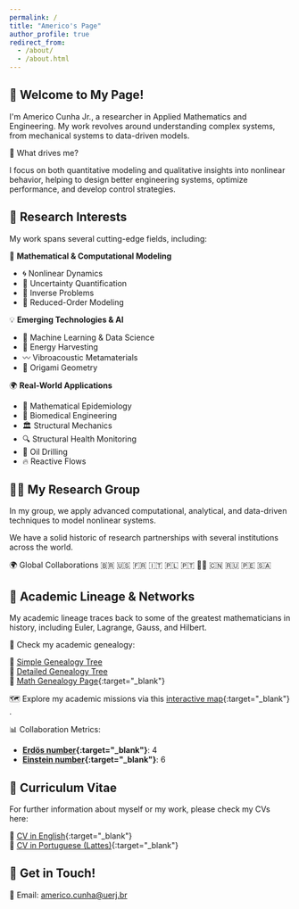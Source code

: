 ```yaml
---
permalink: /
title: "Americo's Page"
author_profile: true
redirect_from: 
  - /about/
  - /about.html
---
```



## 👋 Welcome to My Page!
I'm Americo Cunha Jr., a researcher in Applied Mathematics and Engineering. My work revolves around understanding complex systems, from mechanical systems to data-driven models.

📌 What drives me?

I focus on both quantitative modeling and qualitative insights into nonlinear behavior, helping to design better engineering systems, optimize performance, and develop control strategies.


## 🔬 Research Interests
My work spans several cutting-edge fields, including:

📢 **Mathematical & Computational Modeling**
- 🌀 Nonlinear Dynamics
- 🎲 Uncertainty Quantification
- 🔄 Inverse Problems
- 🎯 Reduced-Order Modeling

💡 **Emerging Technologies & AI**
- 🤖 Machine Learning & Data Science
- 🔋 Energy Harvesting
- 〰️ Vibroacoustic Metamaterials
- 🔺 Origami Geometry

🌍 **Real-World Applications**
- 🦠 Mathematical Epidemiology
- 🏥 Biomedical Engineering
- 🏛️ Structural Mechanics
- 🔍 Structural Health Monitoring
- 🚢 Oil Drilling
- 🔥 Reactive Flows


## 🧑‍🔬 My Research Group

In my group, we apply advanced computational, analytical, and data-driven techniques to model nonlinear systems.

We have a solid historic of research partnerships with several institutions across the world.

🌍 Global Collaborations 🇧🇷 🇺🇸 🇫🇷 🇮🇹 🇵🇱 🇵🇹 🏴‍☠️ 🇨🇳 🇷🇺 🇵🇪 🇸🇦


## 📜 Academic Lineage & Networks

My academic lineage traces back to some of the greatest mathematicians in history, including Euler, Lagrange, Gauss, and Hilbert.

🔗 Check my academic genealogy:

📌 [Simple Genealogy Tree](#) <br> 
📌 [Detailed Genealogy Tree](#) <br> 
📌 [Math Genealogy Page](https://www.mathgenealogy.org/id.php?id=190869){:target="_blank"}

🗺️ Explore my academic missions via this [interactive map](https://www.google.com/maps/d/u/0/edit?mid=1FNzydcMk6KBmC95wmewKa-9ovvz8WjUx&usp=sharing){:target="_blank"} . 

📊 Collaboration Metrics:
- **[Erdös number](http://en.wikipedia.org/wiki/Erd%C5%91s_number){:target="_blank"}**: 4  
- **[Einstein number](https://en.wikipedia.org/wiki/Albert_Einstein){:target="_blank"}**: 6  


## 📄 Curriculum Vitae
For further information about myself or my work, please check my CVs here:

📝 [CV in English](https://drive.google.com/file/d/1ygEfRCeiwdAXOe2f2re023aFvwbyHuUE/view?usp=sharing){:target="_blank"} <br> 
📝 [CV in Portuguese (Lattes)](http://lattes.cnpq.br/5659403706694491){:target="_blank"}  


## 🚀 Get in Touch!
📧 Email: americo.cunha@uerj.br
